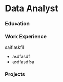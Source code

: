 # Data Analyst

### Education


### Work Experience
sajflaskfjl
- asdfasdf
- asdfasdfsa

### Projects

